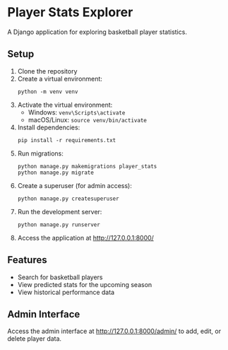 # Player Stats Explorer

A Django application for exploring basketball player statistics.

## Setup

1. Clone the repository
2. Create a virtual environment:
   ```
   python -m venv venv
   ```
3. Activate the virtual environment:
   - Windows: `venv\Scripts\activate`
   - macOS/Linux: `source venv/bin/activate`
4. Install dependencies:
   ```
   pip install -r requirements.txt
   ```
5. Run migrations:
   ```
   python manage.py makemigrations player_stats
   python manage.py migrate
   ```
6. Create a superuser (for admin access):
   ```
   python manage.py createsuperuser
   ```
7. Run the development server:
   ```
   python manage.py runserver
   ```
8. Access the application at http://127.0.0.1:8000/

## Features

- Search for basketball players
- View predicted stats for the upcoming season
- View historical performance data

## Admin Interface

Access the admin interface at http://127.0.0.1:8000/admin/ to add, edit, or delete player data.
